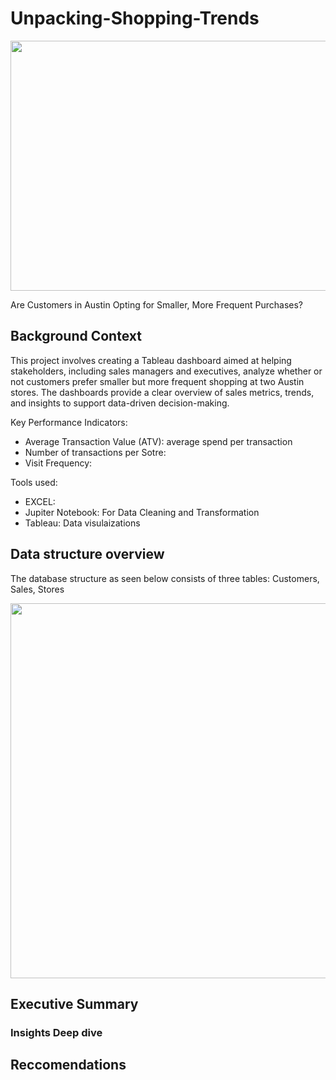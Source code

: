 # Unpacking-Shopping-Trends
<img src="https://github.com/user-attachments/assets/6ef90951-2a2a-4eb1-b9b4-204ff1c93abe" width="9000" height="400">


Are Customers in Austin Opting for Smaller, More Frequent Purchases?


## Background Context
This project involves creating a Tableau dashboard aimed at helping stakeholders, including sales managers and executives, analyze whether or not customers prefer smaller but more frequent shopping at two Austin stores. The dashboards provide a clear overview of sales metrics, trends, and insights to support data-driven decision-making.

Key Performance Indicators:
* Average Transaction Value (ATV): average spend per transaction
* Number of transactions per Sotre:
* Visit Frequency:


Tools used: 
* EXCEL: 
* Jupiter Notebook: For Data Cleaning and Transformation
* Tableau: Data visulaizations
  
## Data structure overview
The database structure as seen below consists of three tables: Customers, Sales, Stores


<img src="https://github.com/user-attachments/assets/10bb51f1-522f-47de-8a51-74a873c040c9" width="700" height="600">


## Executive Summary

### Insights Deep dive

## Reccomendations

